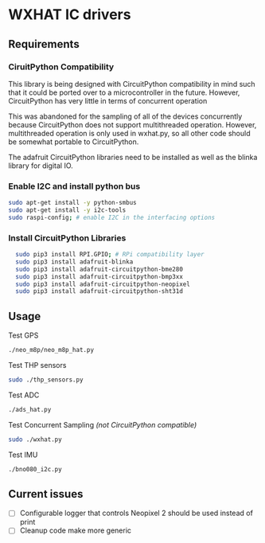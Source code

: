 # WXHAT IC drivers

## Requirements

### CiruitPython Compatibility
This library is being designed with CircuitPython compatibility in mind such that it could be ported over to a microcontroller in the future. However, CircuitPython has very little in terms of concurrent operation

This was abandoned for the sampling of all of the devices concurrently because CircuitPython does not support multithreaded operation. However, multithreaded operation is only used in wxhat.py, so all other code should be somewhat portable to CircuitPython.

The adafruit CircuitPython libraries need to be installed as well as the blinka library for digital IO.

### Enable I2C and install python bus

```sh
sudo apt-get install -y python-smbus
sudo apt-get install -y i2c-tools
sudo raspi-config; # enable I2C in the interfacing options
```

### Install CircuitPython Libraries

```sh
  sudo pip3 install RPI.GPIO; # RPi compatibility layer
  sudo pip3 install adafruit-blinka
  sudo pip3 install adafruit-circuitpython-bme280
  sudo pip3 install adafruit-circuitpython-bmp3xx
  sudo pip3 install adafruit-circuitpython-neopixel
  sudo pip3 install adafruit-circuitpython-sht31d
```

## Usage

Test GPS
```sh
./neo_m8p/neo_m8p_hat.py
```

Test THP sensors
```sh
sudo ./thp_sensors.py
```

Test ADC
```sh
./ads_hat.py
```

Test Concurrent Sampling *(not CircuitPython compatible)*
```sh
sudo ./wxhat.py
```

Test IMU
```sh
./bno080_i2c.py
```

## Current issues

- [ ] Configurable logger that controls Neopixel 2 should be used instead of print
- [ ] Cleanup code make more generic
